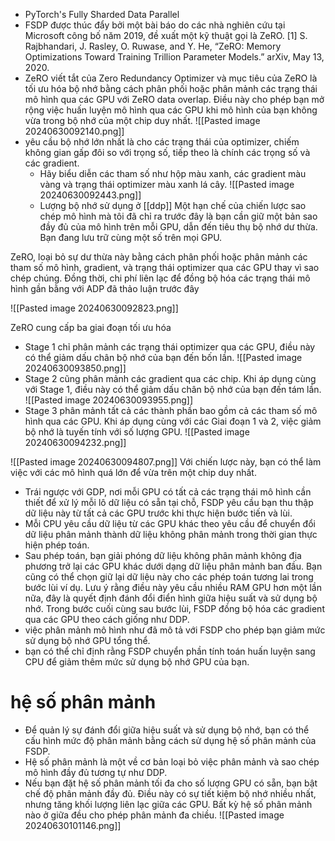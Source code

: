 - PyTorch's Fully Sharded Data Parallel
- FSDP được thúc đẩy bởi một bài báo do các nhà nghiên cứu tại Microsoft công bố năm 2019, đề xuất một kỹ thuật gọi là ZeRO. [1] S. Rajbhandari, J. Rasley, O. Ruwase, and Y. He, “ZeRO: Memory Optimizations Toward Training Trillion Parameter Models.” arXiv, May 13, 2020. 
- ZeRO viết tắt của Zero Redundancy Optimizer và mục tiêu của ZeRO là tối ưu hóa bộ nhớ bằng cách phân phối hoặc phân mảnh các trạng thái mô hình qua các GPU với ZeRO data overlap. Điều này cho phép bạn mở rộng việc huấn luyện mô hình qua các GPU khi mô hình của bạn không vừa trong bộ nhớ của một chip duy nhất.
![[Pasted image 20240630092140.png]]
- yêu cầu bộ nhớ lớn nhất là cho các trạng thái của optimizer, chiếm không gian gấp đôi so với trọng số, tiếp theo là chính các trọng số và các gradient. 
	- Hãy biểu diễn các tham số như hộp màu xanh, các gradient màu vàng và trạng thái optimizer màu xanh lá cây. 
	![[Pasted image 20240630092443.png]]
	- Lượng bộ nhớ sử dụng ở [[ddp]]
Một hạn chế của chiến lược sao chép mô hình mà tôi đã chỉ ra trước đây là bạn cần giữ một bản sao đầy đủ của mô hình trên mỗi GPU, dẫn đến tiêu thụ bộ nhớ dư thừa. Bạn đang lưu trữ cùng một số trên mọi GPU.

ZeRO, loại bỏ sự dư thừa này bằng cách phân phối hoặc phân mảnh các tham số mô hình, gradient, và trạng thái optimizer qua các GPU thay vì sao chép chúng. Đồng thời, chi phí liên lạc để đồng bộ hóa các trạng thái mô hình gần bằng với ADP đã thảo luận trước đây

![[Pasted image 20240630092823.png]]

ZeRO cung cấp ba giai đoạn tối ưu hóa
- Stage 1 chỉ phân mảnh các trạng thái optimizer qua các GPU, điều này có thể giảm dấu chân bộ nhớ của bạn đến bốn lần.
		![[Pasted image 20240630093850.png]]
- Stage 2 cũng phân mảnh các gradient qua các chip. Khi áp dụng cùng với Stage 1, điều này có thể giảm dấu chân bộ nhớ của bạn đến tám lần.
		![[Pasted image 20240630093955.png]]
- Stage 3 phân mảnh tất cả các thành phần bao gồm cả các tham số mô hình qua các GPU. Khi áp dụng cùng với các Giai đoạn 1 và 2, việc giảm bộ nhớ là tuyến tính với số lượng GPU.
		![[Pasted image 20240630094232.png]]

![[Pasted image 20240630094807.png]]
Với chiến lược này, bạn có thể làm việc với các mô hình quá lớn để vừa trên một chip duy nhất.
- Trái ngược với GDP, nơi mỗi GPU có tất cả các trạng thái mô hình cần thiết để xử lý mỗi lô dữ liệu có sẵn tại chỗ, FSDP yêu cầu bạn thu thập dữ liệu này từ tất cả các GPU trước khi thực hiện bước tiến và lùi. 
- Mỗi CPU yêu cầu dữ liệu từ các GPU khác theo yêu cầu để chuyển đổi dữ liệu phân mảnh thành dữ liệu không phân mảnh trong thời gian thực hiện phép toán. 
- Sau phép toán, bạn giải phóng dữ liệu không phân mảnh không địa phương trở lại các GPU khác dưới dạng dữ liệu phân mảnh ban đầu. Bạn cũng có thể chọn giữ lại dữ liệu này cho các phép toán tương lai trong bước lùi ví dụ. Lưu ý rằng điều này yêu cầu nhiều RAM GPU hơn một lần nữa, đây là quyết định đánh đổi điển hình giữa hiệu suất và sử dụng bộ nhớ.
Trong bước cuối cùng sau bước lùi, FSDP đồng bộ hóa các gradient qua các GPU theo cách giống như DDP. 
- việc phân mảnh mô hình như đã mô tả với FSDP cho phép bạn giảm mức sử dụng bộ nhớ GPU tổng thể.
- bạn có thể chỉ định rằng FSDP chuyển phần tính toán huấn luyện sang CPU để giảm thêm mức sử dụng bộ nhớ GPU của bạn.
# hệ số phân mảnh
- Để quản lý sự đánh đổi giữa hiệu suất và sử dụng bộ nhớ, bạn có thể cấu hình mức độ phân mảnh bằng cách sử dụng hệ số phân mảnh của FSDP.
- Hệ số phân mảnh là một về cơ bản loại bỏ việc phân mảnh và sao chép mô hình đầy đủ tương tự như DDP. 
- Nếu bạn đặt hệ số phân mảnh tối đa cho số lượng GPU có sẵn, bạn bật chế độ phân mảnh đầy đủ. Điều này có sự tiết kiệm bộ nhớ nhiều nhất, nhưng tăng khối lượng liên lạc giữa các GPU. Bất kỳ hệ số phân mảnh nào ở giữa đều cho phép phân mảnh đa chiều.
![[Pasted image 20240630101146.png]]





